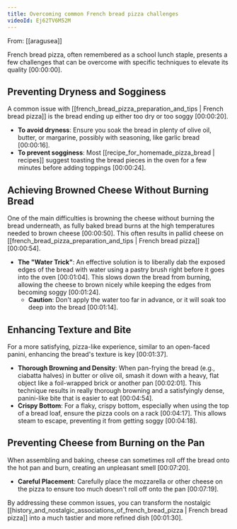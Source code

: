 ```yaml
---
title: Overcoming common French bread pizza challenges
videoId: Ej62TV6M52M
---
```


From: [[aragusea]] <br/> 

French bread pizza, often remembered as a school lunch staple, presents a few challenges that can be overcome with specific techniques to elevate its quality <a class="yt-timestamp" data-t="00:00:00">[00:00:00]</a>.

## Preventing Dryness and Sogginess

A common issue with [[french_bread_pizza_preparation_and_tips | French bread pizza]] is the bread ending up either too dry or too soggy <a class="yt-timestamp" data-t="00:00:20">[00:00:20]</a>.

*   **To avoid dryness**: Ensure you soak the bread in plenty of olive oil, butter, or margarine, possibly with seasoning, like garlic bread <a class="yt-timestamp" data-t="00:00:16">[00:00:16]</a>.
*   **To prevent sogginess**: Most [[recipe_for_homemade_pizza_bread | recipes]] suggest toasting the bread pieces in the oven for a few minutes before adding toppings <a class="yt-timestamp" data-t="00:00:24">[00:00:24]</a>.

## Achieving Browned Cheese Without Burning Bread

One of the main difficulties is browning the cheese without burning the bread underneath, as fully baked bread burns at the high temperatures needed to brown cheese <a class="yt-timestamp" data-t="00:00:50">[00:00:50]</a>. This often results in pallid cheese on [[french_bread_pizza_preparation_and_tips | French bread pizza]] <a class="yt-timestamp" data-t="00:00:54">[00:00:54]</a>.

*   **The "Water Trick"**: An effective solution is to liberally dab the exposed edges of the bread with water using a pastry brush right before it goes into the oven <a class="yt-timestamp" data-t="00:01:04">[00:01:04]</a>. This slows down the bread from burning, allowing the cheese to brown nicely while keeping the edges from becoming soggy <a class="yt-timestamp" data-t="00:01:24">[00:01:24]</a>.
    *   **Caution**: Don't apply the water too far in advance, or it will soak too deep into the bread <a class="yt-timestamp" data-t="00:01:14">[00:01:14]</a>.

## Enhancing Texture and Bite

For a more satisfying, pizza-like experience, similar to an open-faced panini, enhancing the bread's texture is key <a class="yt-timestamp" data-t="00:01:37">[00:01:37]</a>.

*   **Thorough Browning and Density**: When pan-frying the bread (e.g., ciabatta halves) in butter or olive oil, smash it down with a heavy, flat object like a foil-wrapped brick or another pan <a class="yt-timestamp" data-t="00:02:01">[00:02:01]</a>. This technique results in really thorough browning and a satisfyingly dense, panini-like bite that is easier to eat <a class="yt-timestamp" data-t="00:04:54">[00:04:54]</a>.
*   **Crispy Bottom**: For a flaky, crispy bottom, especially when using the top of a bread loaf, ensure the pizza cools on a rack <a class="yt-timestamp" data-t="00:04:17">[00:04:17]</a>. This allows steam to escape, preventing it from getting soggy <a class="yt-timestamp" data-t="00:04:18">[00:04:18]</a>.

## Preventing Cheese from Burning on the Pan

When assembling and baking, cheese can sometimes roll off the bread onto the hot pan and burn, creating an unpleasant smell <a class="yt-timestamp" data-t="00:07:20">[00:07:20]</a>.

*   **Careful Placement**: Carefully place the mozzarella or other cheese on the pizza to ensure too much doesn't roll off onto the pan <a class="yt-timestamp" data-t="00:07:19">[00:07:19]</a>.

By addressing these common issues, you can transform the nostalgic [[history_and_nostalgic_associations_of_french_bread_pizza | French bread pizza]] into a much tastier and more refined dish <a class="yt-timestamp" data-t="00:01:30">[00:01:30]</a>.